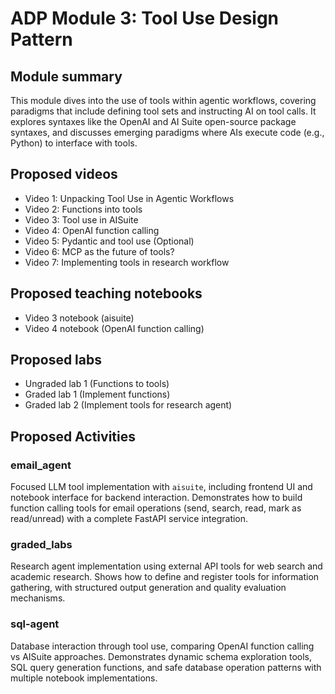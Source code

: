 # ADP Module 3: Tool Use Design Pattern

## Module summary
This module dives into the use of tools within agentic workflows, covering paradigms that include defining tool sets and instructing AI on tool calls. It explores syntaxes like the OpenAI and AI Suite open-source package syntaxes, and discusses emerging paradigms where AIs execute code (e.g., Python) to interface with tools.


## Proposed videos
- Video 1: Unpacking Tool Use in Agentic Workflows
- Video 2: Functions into tools
- Video 3: Tool use in AISuite
- Video 4: OpenAI function calling
- Video 5: Pydantic and tool use (Optional)
- Video 6: MCP as the future of tools?
- Video 7: Implementing tools in research workflow

## Proposed teaching notebooks
- Video 3 notebook (aisuite)
- Video 4 notebook (OpenAI function calling)

## Proposed labs
- Ungraded lab 1 (Functions to tools)
- Graded lab 1 (Implement functions)
- Graded lab 2 (Implement tools for research agent)

## Proposed Activities

### email_agent
Focused LLM tool implementation with `aisuite`, including frontend UI and notebook interface for backend interaction. Demonstrates how to build function calling tools for email operations (send, search, read, mark as read/unread) with a complete FastAPI service integration.

### graded_labs
Research agent implementation using external API tools for web search and academic research. Shows how to define and register tools for information gathering, with structured output generation and quality evaluation mechanisms.

### sql-agent
Database interaction through tool use, comparing OpenAI function calling vs AISuite approaches. Demonstrates dynamic schema exploration tools, SQL query generation functions, and safe database operation patterns with multiple notebook implementations.

